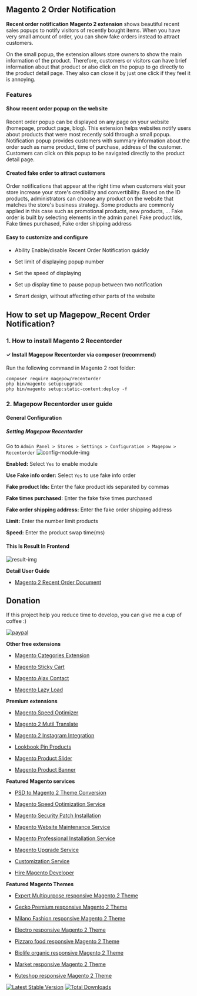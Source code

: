 ## Magento 2 Order Notification 
**Recent order notification Magento 2 extension** shows beautiful recent sales popups to notify visitors of recently bought items. When you have very small amount of order, you can show fake orders instead to attract customers.

On the small popup, the extension allows store owners to show the main information of the product. Therefore, customers or visitors can have brief information about that product or also click on the popup to go directly to the product detail page. They also can close it by just one click if they feel it is annoying.

### Features

#### Show recent order popup on the website

Recent order popup can be displayed on any page on your website (homepage, product page, blog). This extension helps websites notify users about products that were most recently sold through a small popup. Notification popup provides customers with summary information about the order such as name product, time of purchase, address of the customer. Customers can click on this popup to be navigated directly to the product detail page.

#### Created fake order to attract customers

Order notifications that appear at the right time when customers visit your store increase your store's credibility and convertibility. Based on the ID products, administrators can choose any product on the website that matches the store's business strategy. Some products are commonly applied in this case such as promotional products, new products, ...
Fake order is built by selecting elements in the admin panel: Fake product Ids, Fake times purchased, Fake order shipping address

#### Easy to customize and configure

- Ability Enable/disable Recent Order Notification quickly

- Set limit of displaying popup number

- Set the speed of displaying

- Set up display time to pause popup between two notification

- Smart design, without affecting other parts of the website

## How to set up Magepow_Recent Order Notification?
### 1. How to install Magento 2 Recentorder
#### ✓ Install Magepow Recentorder via composer (recommend)
Run the following command in Magento 2 root folder:

```
composer require magepow/recentorder
php bin/magento setup:upgrade
php bin/magento setup:static-content:deploy -f
```

### 2. Magepow Recentorder user guide
#### General Configuration
##### Setting Magepow Recentorder
Go to `Admin Panel > Stores > Settings > Configuration > Magepow > Recentorder`
![config-module-img](https://github.com/magepow/magento2-recentorder/blob/master/media/recent_order1.jpg)

**Enabled:** Select `Yes` to enable module

**Use Fake info order:** Select `Yes` to use fake info order

**Fake product Ids:** Enter the fake product ids separated by commas

**Fake times purchased:** Enter the fake fake times purchased

**Fake order shipping address:** Enter the fake order shipping address

**Limit:** Enter the number limit products

**Speed:** Enter the product swap time(ms)
#### This Is Result In Frontend
 ![result-img](https://github.com/magepow/magento2-recentorder/blob/master/media/recent-result.gif)

**Detail User Guide**
* [Magento 2 Recent Order Document](https://docs.alothemes.com/m2/extension/recentorder/)

## Donation

If this project help you reduce time to develop, you can give me a cup of coffee :) 

[![paypal](https://www.paypalobjects.com/en_US/i/btn/btn_donateCC_LG.gif)](https://www.paypal.com/paypalme/alopay)


**Other free extensions**

* [Magento Categories Extension](https://magepow.com/magento-categories-extension.html)

* [Magento Sticky Cart](https://magepow.com/magento-sticky-cart.html)

* [Magento Ajax Contact](https://magepow.com/magento-ajax-contact-form.html)

* [Magento Lazy Load](https://magepow.com/magento-lazy-load.html)

**Premium extensions**

* [Magento Speed Optimizer](https://magepow.com/magento-speed-optimizer.html)

* [Magento 2 Mutil Translate](https://magepow.com/magento-multi-translate.html)

* [Magento 2 Instagram Integration](https://magepow.com/magento-2-instagram.html)

* [Lookbook Pin Products](https://magepow.com/lookbook-pin-products.html)

* [Magento Product Slider](https://magepow.com/magento-product-slider.html)

* [Magento Product Banner](https://magepow.com/magento-banner-slider.html)

**Featured Magento services**

* [PSD to Magento 2 Theme Conversion](https://magepow.com/psd-to-magento-theme-conversion.html)

* [Magento Speed Optimization Service](https://magepow.com/magento-speed-optimization-service.html)

* [Magento Security Patch Installation](https://magepow.com/magento-security-patch-installation.html)

* [Magento Website Maintenance Service](https://magepow.com/website-maintenance-service.html)

* [Magento Professional Installation Service](https://magepow.com/professional-installation-service.html)

* [Magento Upgrade Service](https://magepow.com/magento-upgrade-service.html)

* [Customization Service](https://magepow.com/customization-service.html)

* [Hire Magento Developer](https://magepow.com/hire-magento-developer.html)

**Featured Magento Themes**

* [Expert Multipurpose responsive Magento 2 Theme](https://1.envato.market/c/1314680/275988/4415?u=https://themeforest.net/item/expert-premium-responsive-magento-2-and-1-support-rtl-magento-2-/21667789)

* [Gecko Premium responsive Magento 2 Theme](https://1.envato.market/c/1314680/275988/4415?u=https://themeforest.net/item/gecko-responsive-magento-2-theme-rtl-supported/24677410)

* [Milano Fashion responsive Magento 2 Theme](https://1.envato.market/c/1314680/275988/4415?u=https://themeforest.net/item/milano-fashion-responsive-magento-1-2-theme/12141971)

* [Electro responsive Magento 2 Theme](https://1.envato.market/c/1314680/275988/4415?u=https://themeforest.net/item/electro-responsive-magento-1-2-theme/17042067)

* [Pizzaro food responsive Magento 2 Theme](https://1.envato.market/c/1314680/275988/4415?u=https://themeforest.net/item/pizzaro-food-responsive-magento-1-2-theme/19438157)

* [Biolife organic responsive Magento 2 Theme](https://1.envato.market/c/1314680/275988/4415?u=https://themeforest.net/item/biolife-organic-food-magento-2-theme-rtl-supported/25712510)

* [Market responsive Magento 2 Theme](https://1.envato.market/c/1314680/275988/4415?u=https://themeforest.net/item/market-responsive-magento-2-theme/22997928)

* [Kuteshop responsive Magento 2 Theme](https://1.envato.market/c/1314680/275988/4415?u=https://themeforest.net/item/kuteshop-multipurpose-responsive-magento-1-2-theme/12985435)

[![Latest Stable Version](https://poser.pugx.org/magepow/recentorder/v/stable)](https://packagist.org/packages/magepow/recentorder)
[![Total Downloads](https://poser.pugx.org/magepow/recentorder/downloads)](https://packagist.org/packages/magepow/recentorder)

